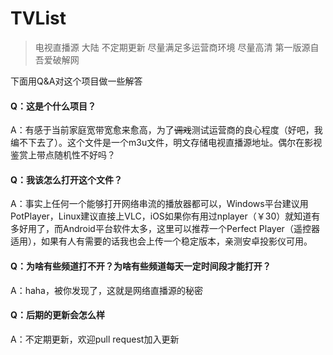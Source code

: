 # TVList
> 电视直播源 大陆 不定期更新 尽量满足多运营商环境 尽量高清 第一版源自吾爱破解网

下面用Q&A对这个项目做一些解答

#### Q：这是个什么项目？

A：有感于当前家庭宽带宽愈来愈高，为了~~调戏~~测试运营商的良心程度（好吧，我编不下去了）。这个文件是一个m3u文件，明文存储电视直播源地址。偶尔在影视鉴赏上带点随机性不好吗？

#### Q：我该怎么打开这个文件？

A：事实上任何一个能够打开网络串流的播放器都可以，Windows平台建议用PotPlayer，Linux建议直接上VLC，iOS如果你有用过nplayer（￥30）就知道有多好用了，而Android平台软件太多，这里可以推荐一个Perfect Player（遥控器适用），如果有人有需要的话我也会上传一个稳定版本，亲测安卓投影仪可用。

#### Q：为啥有些频道打不开？为啥有些频道每天一定时间段才能打开？

A：haha，被你发现了，这就是网络直播源的秘密

#### Q：后期的更新会怎么样

A：不定期更新，欢迎pull request加入更新
